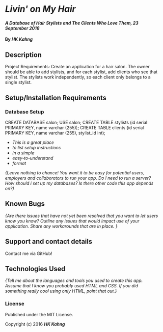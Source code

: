 # _Livin' on My Hair_

#### _A Database of Hair Stylists and The Clients Who Love Them, 23 September 2016_

#### By _**HK Kahng**_

## Description

Project Requirements: Create an application for a hair salon. The owner should be able to add stylists, and for each stylist, add clients who see that stylist. The stylists work independently, so each client only belongs to a single stylist.

## Setup/Installation Requirements

### Database Setup

CREATE DATABASE salon;
USE salon;
CREATE TABLE stylists (id serial PRIMARY KEY, name varchar (255));
CREATE TABLE clients (id serial PRIMARY KEY, name varchar (255), stylist_id int);

* _This is a great place_
* _to list setup instructions_
* _in a simple_
* _easy-to-understand_
* _format_

_{Leave nothing to chance! You want it to be easy for potential users, employers and collaborators to run your app. Do I need to run a server? How should I set up my databases? Is there other code this app depends on?}_

## Known Bugs

_{Are there issues that have not yet been resolved that you want to let users know you know?  Outline any issues that would impact use of your application.  Share any workarounds that are in place. }_

## Support and contact details

Contact me via GitHub!

## Technologies Used

_{Tell me about the languages and tools you used to create this app. Assume that I know you probably used HTML and CSS. If you did something really cool using only HTML, point that out.}_

### License

Published under the MIT License.

Copyright (c) 2016 **_HK Kahng_**
